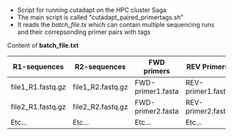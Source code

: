 - Script for running cutadapt on the HPC cluster Saga
- The main script is called "cutadapt_paired_primertags.sh"
- It reads the *batch_file.tx* which can contain multiple sequencing runs and their correpsonding primer pairs with tags
     
Content of **batch_file.txt**

| R1-sequences      | R2-sequences      | FWD primers       | REV Primers       |
| ----------------- | ----------------- | ----------------- | ----------------- |
| file1_R1.fastq.gz | file1_R2.fastq.gz | FWD-primer1.fasta | REV-primer1.fasta |
| file2_R1.fastq.gz | file2_R2.fastq.gz | FWD-primer2.fasta | REV-primer2.fasta |
| Etc...            | Etc...            | Etc...            | Etc...            |
